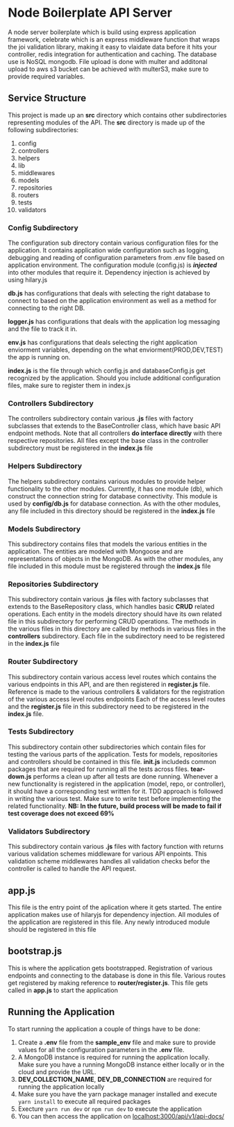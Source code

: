 # Node Boilerplate API Server

A node server boilerplate which is build using express application framework, celebrate which is an express middleware function that wraps the joi validation library, making it easy to vlaidate data before it hits your controller, redis integration for authentication and caching. The database use is NoSQL mongodb. File upload is done with multer and additonal upload to aws s3 bucket can be achieved with multerS3, make sure to provide required variables.

## Service Structure

This project is made up an **src** directory which contains other subdirectories representing modules of the API. The **src** directory is made up of the following subdirectories:

1. config
2. controllers
3. helpers
4. lib
5. middlewares
6. models
7. repositories
8. routers
9. tests
10. validators

### Config Subdirectory

The configuration sub directory contain various configuration files for the application. It contains application wide configuration such as logging, debugging and reading of configuration parameters from .env file based on application environment. The configuration module (config.js) is ***injected*** into other modules that require it. Dependency injection is achieved by using hilary.js

**db.js** has configurations that deals with selecting the right database to connect to based on the application environment as well as a method for connecting to the right DB.

**logger.js** has configurations that deals with the application log messaging and the file to track it in.

**env.js** has configurations that deals selecting the right application enviorment variables, depending on the what enviorment(PROD,DEV,TEST) the app is running on.

**index.js** is the file through which config.js and databaseConfig.js get recognized by the application. Should you include additional configuration files, make sure to register them in index.js

### Controllers Subdirectory

The controllers subdirectory contain various **.js** files with factory subclasses that extends to the BaseController class, which have basic API endpoint methods. Note that all controllers **do interface directly** with there respective repositories. All files except the base class in the controller subdirectory must be registered in the **index.js** file

### Helpers Subdirectory

The helpers subdirectory contains various modules to provide helper functionality to the other modules. Currently, it has one module (db), which construct the connection string for database connectivity. This module is used by **config/db.js** for database connection. As with the other modules, any file included in this directory should be registered in the **index.js** file

### Models Subdirectory

This subdirectory contains files that models the various entities in the application. The entities are modeled with Mongoose and are representations of objects in the MongoDB. As with the other modules, any file included in this module must be registered through the **index.js** file

### Repositories Subdirectory

This subdirectory contain various **.js**  files with factory subclasses that extends to the BaseRepository class, which handles basic **CRUD** related operations. Each entity in the models directory should have its own related file in this subdirectory for performing CRUD operations. The methods in the various files in this directory are called by methods in various files in the **controllers** subdirectory. Each file in the subdirectory need to be registered in the **index.js** file

### Router Subdirectory

This subdirectory contain various access level routes which contains the various endpoints in this API, and are then registered in **register.js** file. Reference is made to the various controllers & validators for the registration of the various access level routes endpoints
Each of the access level routes and the **register.js** file in this subdirectory need to be registered in the **index.js** file.

### Tests Subdirectory

This subdirectory contain other subdirectories which contain files for testing the various parts of the application. Tests for models, repositories and controllers should be contained in this file. **init.js** includeds common packages that are required for running all the tests across files. **tear-down.js** performs a clean up after all tests are done running. Whenever a new functionality is registered in the application (model, repo, or controller), it should have a corresponding test written for it.  TDD approach is followed in writing the various test. Make sure to write test before implementing the related functionality.
**NB: In the future, build process will be made to fail if test coverage does not exceed 69%**

### Validators Subdirectory

This subdirectory contain various **.js**  files with factory function with returns various validation schemes middleware for various API enpoints. This validation scheme middlewares handles all validation checks befor the controller is called to handle the API request.

## app.js

This file is the entry point of the aplication where it gets started. The entire application makes use of hilaryjs for dependency injection. All modules of the application are registered in this file. Any newly introduced module should be registered in this file

## bootstrap.js

This is where the application gets bootstrapped. Registration of various endpoints and connecting to the database is done in this file. Various routes get registered by making reference to **router/register.js**. This file gets called in **app.js** to start the application

## Running the Application

To start running the application a couple of things have to be done:

1. Create a **.env** file from the **sample_env** file and make sure to provide values for all the configuration parameters in the **.env** file.
2. A MongoDB instance is required for running the application locally. Make sure you have a running  MongoDB instance either locally or in the cloud and provide the URL.
3. **DEV_COLLECTION_NAME**, **DEV_DB_CONNECTION** are required for running the application locally
4. Make sure you have the yarn package manager installed and execute `yarn install` to execute all required packages
5. Execture `yarn run dev` or `npm run dev` to execute the application
6. You can then access the application on [localhost:3000/api/v1/api-docs/](localhost:8000/api/v1/api-docs/)